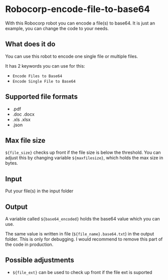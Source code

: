 # Robocorp-encode-file-to-base64
With this Robocorp robot you can encode a file(s) to base64.
It is just an example, you can change the code to your needs.

## What does it do
You can use this robot to encode one single file or multiple files.

It has 2 keywords you can use for this:
 - `Encode Files to Base64`
 - `Encode Single File to Base64`


## Supported file formats
 - .pdf 
 - .doc .docx 
 - .xls .xlsx 
 - .json
 
## Max file size
`${file_size}` checks up front if the file size is below the threshold. You can adjust this by changing variable `${maxfilesize}`, which holds the max size in bytes.

## Input
Put your file(s) in the input folder

## Output
A variable called `${base64_encoded}` holds the base64 value which you can use.

The same value is written in file (`${file_name}.base64.txt`) in the output folder. This is only for debugging.
I would recommend to remove this part of the code in production.

## Possible adjustments
- `${file_ext}` can be used to check up front if the file ext is suported




